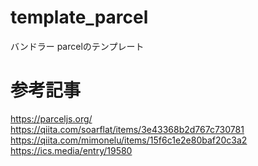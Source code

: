 # template_parcel
バンドラー parcelのテンプレート

# 参考記事
https://parceljs.org/  
https://qiita.com/soarflat/items/3e43368b2d767c730781  
https://qiita.com/mimonelu/items/15f6c1e2e80baf20c3a2  
https://ics.media/entry/19580  
